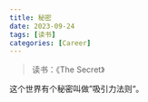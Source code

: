 ```yaml
---
title: 秘密
date: 2023-09-24
tags: [读书]
categories: [Career]
---
```


> 读书：《The Secret》

这个世界有个秘密叫做”吸引力法则“。
